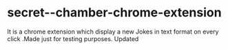 # secret--chamber-chrome-extension
It is a chrome extension which display a new Jokes in text format on every click .Made just for testing purposes. Updated

